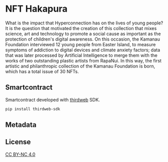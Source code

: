 # NFT Hakapura

What is the impact that Hyperconnection has on the lives of young people? It is the question that motivated the creation of this collection that mixes science, art and technology to promote a social cause as important as the protection of children's digital awareness. On this occasion, the Kamanau Foundation interviewed 12 young people from Easter Island, to measure symptoms of addiction to digital devices and climate anxiety factors; data that was later processed by Artificial Intelligence to merge them with the works of two outstanding plastic artists from RapaNui. In this way, the first artistic and philanthropic collection of the Kamanau Foundation is born, which has a total issue of 30 NFTs.

## Smartcontract

Smartcontract developed with [thirdweb](https://thirdweb.com/) SDK.

```bash
pip install thirdweb-sdk
```

## Metadata


## License
[CC BY-NC 4.0](https://creativecommons.org/licenses/by-nc/4.0/deed.es)